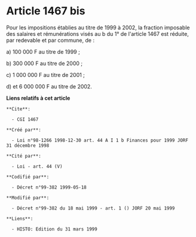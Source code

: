 # Article 1467 bis

Pour les impositions établies au titre de 1999 à 2002, la fraction imposable des salaires et rémunérations visés au b du 1°
de l'article 1467 est réduite, par redevable et par commune, de :

a) 100 000 F au titre de 1999 ;

b) 300 000 F au titre de 2000 ;

c) 1 000 000 F au titre de 2001 ;

d) et 6 000 000 F au titre de 2002.

**Liens relatifs à cet article**

	**Cite**:

	  - CGI 1467

	**Créé par**:

	  - Loi n°98-1266 1998-12-30 art. 44 A I 1 b Finances pour 1999 JORF 31 décembre 1998

	**Cité par**:

	  - Loi - art. 44 (V)

	**Codifié par**:

	  - Décret n°99-382 1999-05-18

	**Modifié par**:

	  - Décret n°99-382 du 18 mai 1999 - art. 1 () JORF 20 mai 1999

	**Liens**:

	  - HISTO: Edition du 31 mars 1999
